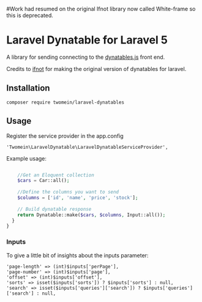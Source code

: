 #Work had resumed on the original Ifnot library now called White-frame so this is deprecated.

# Laravel Dynatable for Laravel 5
A library for sending connecting to the [dynatables.js](http://www.dynatable.com/) front end.  

Credits to [ifnot](https://github.com/Ifnot/Dynatable) for making the original version of dynatables for laravel. 

## Installation
    composer require twomein/laravel-dynatables

## Usage

Register the service provider in the app.config

    'Twomein\LaravelDynatable\LaravelDynatableServiceProvider',


Example usage:

```php

    //Get an Eloquent collection
    $cars = Car::all();
    
    //Define the columns you want to send
    $columns = ['id', 'name', 'price', 'stock'];
    
    // Build dynatable response
    return Dynatable::make($cars, $columns, Input::all());
  }
}
```
### Inputs
To give a little bit of insights about the inputs parameter:

    'page-length' => (int)$inputs['perPage'],
    'page-number' => (int)$inputs['page'],
    'offset' => (int)$inputs['offset'],
    'sorts' => isset($inputs['sorts']) ? $inputs['sorts'] : null,
    'search' => isset($inputs['queries']['search']) ? $inputs['queries']['search'] : null,




